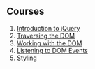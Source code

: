 


## Courses
1. [Introduction to jQuery](introduction-to-jquery)
1. [Traversing the DOM]()
1. [Working with the DOM]()
1. [Listening to DOM Events]()
1. [Styling]()
